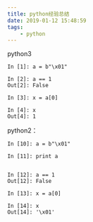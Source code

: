 ```yaml
---
title: python经验总结
date: 2019-01-12 15:48:59
tags:
	- python
---
```




python3

```
In [1]: a = b"\x01"

In [2]: a == 1     
Out[2]: False

In [3]: x = a[0]   

In [4]: x          
Out[4]: 1
```

python2：

```
In [10]: a = b"\x01"

In [11]: print a


In [12]: a == 1
Out[12]: False

In [13]: x = a[0]

In [14]: x
Out[14]: '\x01'
```


